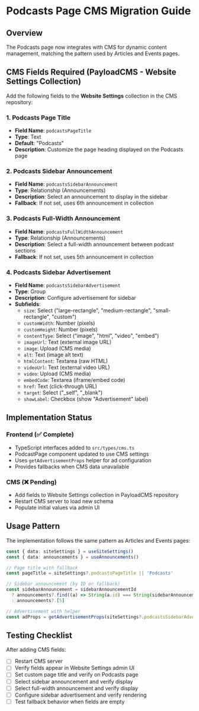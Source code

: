 # Podcasts Page CMS Migration Guide

## Overview
The Podcasts page now integrates with CMS for dynamic content management, matching the pattern used by Articles and Events pages.

## CMS Fields Required (PayloadCMS - Website Settings Collection)

Add the following fields to the **Website Settings** collection in the CMS repository:

### 1. Podcasts Page Title
- **Field Name**: `podcastsPageTitle`
- **Type**: Text
- **Default**: "Podcasts"
- **Description**: Customize the page heading displayed on the Podcasts page

### 2. Podcasts Sidebar Announcement
- **Field Name**: `podcastsSidebarAnnouncement`
- **Type**: Relationship (Announcements)
- **Description**: Select an announcement to display in the sidebar
- **Fallback**: If not set, uses 6th announcement in collection

### 3. Podcasts Full-Width Announcement
- **Field Name**: `podcastsFullWidthAnnouncement`
- **Type**: Relationship (Announcements)
- **Description**: Select a full-width announcement between podcast sections
- **Fallback**: If not set, uses 5th announcement in collection

### 4. Podcasts Sidebar Advertisement
- **Field Name**: `podcastsSidebarAdvertisement`
- **Type**: Group
- **Description**: Configure advertisement for sidebar
- **Subfields**:
  - `size`: Select ("large-rectangle", "medium-rectangle", "small-rectangle", "custom")
  - `customWidth`: Number (pixels)
  - `customHeight`: Number (pixels)
  - `contentType`: Select ("image", "html", "video", "embed")
  - `imageUrl`: Text (external image URL)
  - `image`: Upload (CMS media)
  - `alt`: Text (image alt text)
  - `htmlContent`: Textarea (raw HTML)
  - `videoUrl`: Text (external video URL)
  - `video`: Upload (CMS media)
  - `embedCode`: Textarea (iframe/embed code)
  - `href`: Text (click-through URL)
  - `target`: Select ("_self", "_blank")
  - `showLabel`: Checkbox (show "Advertisement" label)

## Implementation Status

### Frontend (✅ Complete)
- TypeScript interfaces added to `src/types/cms.ts`
- PodcastPage component updated to use CMS settings
- Uses `getAdvertisementProps` helper for ad configuration
- Provides fallbacks when CMS data unavailable

### CMS (❌ Pending)
- Add fields to Website Settings collection in PayloadCMS repository
- Restart CMS server to load new schema
- Populate initial values via admin UI

## Usage Pattern

The implementation follows the same pattern as Articles and Events pages:

```typescript
const { data: siteSettings } = useSiteSettings()
const { data: announcements } = useAnnouncements()

// Page title with fallback
const pageTitle = siteSettings?.podcastsPageTitle || 'Podcasts'

// Sidebar announcement (by ID or fallback)
const sidebarAnnouncement = sidebarAnnouncementId
  ? announcements?.find((a) => String(a.id) === String(sidebarAnnouncementId))
  : announcements?.[5]

// Advertisement with helper
const adProps = getAdvertisementProps(siteSettings?.podcastsSidebarAdvertisement)
```

## Testing Checklist

After adding CMS fields:

- [ ] Restart CMS server
- [ ] Verify fields appear in Website Settings admin UI
- [ ] Set custom page title and verify on Podcasts page
- [ ] Select sidebar announcement and verify display
- [ ] Select full-width announcement and verify display
- [ ] Configure sidebar advertisement and verify rendering
- [ ] Test fallback behavior when fields are empty
